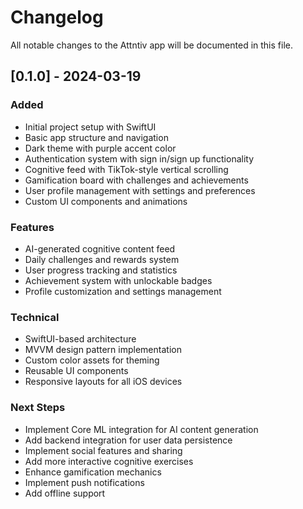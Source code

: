 # Changelog

All notable changes to the Attntiv app will be documented in this file.

## [0.1.0] - 2024-03-19

### Added
- Initial project setup with SwiftUI
- Basic app structure and navigation
- Dark theme with purple accent color
- Authentication system with sign in/sign up functionality
- Cognitive feed with TikTok-style vertical scrolling
- Gamification board with challenges and achievements
- User profile management with settings and preferences
- Custom UI components and animations

### Features
- AI-generated cognitive content feed
- Daily challenges and rewards system
- User progress tracking and statistics
- Achievement system with unlockable badges
- Profile customization and settings management

### Technical
- SwiftUI-based architecture
- MVVM design pattern implementation
- Custom color assets for theming
- Reusable UI components
- Responsive layouts for all iOS devices

### Next Steps
- Implement Core ML integration for AI content generation
- Add backend integration for user data persistence
- Implement social features and sharing
- Add more interactive cognitive exercises
- Enhance gamification mechanics
- Implement push notifications
- Add offline support 